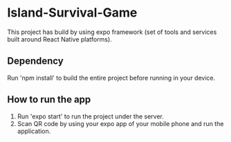 # Island-Survival-Game
This project has build by using expo framework (set of tools and services built around React Native platforms).

## Dependency
Run 'npm install' to build the entire project before running in your device.

## How to run the app
1. Run 'expo start' to run the project under the server.
2. Scan QR code by using your expo app of your mobile phone and run the application.
